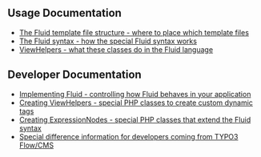 
Usage Documentation
-------------------

* [The Fluid template file structure - where to place which template files](fluid-template-structure.md)
* [The Fluid syntax - how the special Fluid syntax works](basic-fluid-syntax.md)
* [ViewHelpers - what these classes do in the Fluid language](viewhelpers.md)

Developer Documentation
-----------------------

* [Implementing Fluid - controlling how Fluid behaves in your application](fluid-internals.md)
* [Creating ViewHelpers - special PHP classes to create custom dynamic tags](creating-custom-viewhelper.md)
* [Creating ExpressionNodes - special PHP classes that extend the Fluid syntax](fluid-expressions.md)
* [Special difference information for developers coming from TYPO3 Flow/CMS](readme-typo3.md)
